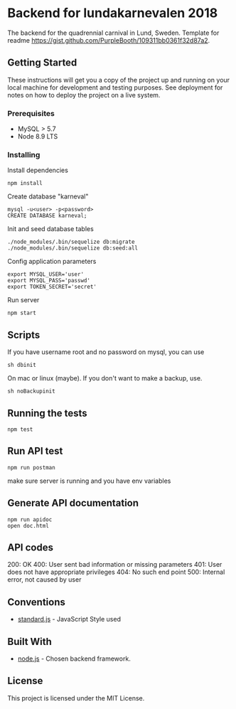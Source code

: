 # Backend for lundakarnevalen 2018

The backend for the quadrennial carnival in Lund, Sweden. Template for readme https://gist.github.com/PurpleBooth/109311bb0361f32d87a2.

## Getting Started

These instructions will get you a copy of the project up and running on your local machine for development and testing purposes. See deployment for notes on how to deploy the project on a live system.

### Prerequisites

* MySQL > 5.7
* Node 8.9 LTS

### Installing

Install dependencies
```
npm install
``` 

Create database "karneval"
```
mysql -u<user> -p<password>
CREATE DATABASE karneval;
```

Init and seed database tables
```
./node_modules/.bin/sequelize db:migrate
./node_modules/.bin/sequelize db:seed:all
```

Config application parameters
```
export MYSQL_USER='user'
export MYSQL_PASS='passwd'
export TOKEN_SECRET='secret'
```

Run server
```
npm start
```
## Scripts
If you have username root and no password on mysql, you can use
```
sh dbinit
```
On mac or linux (maybe). If you don't want to make a backup, use.

```
sh noBackupinit
```

## Running the tests

```
npm test
```

## Run API test
```
npm run postman
```
make sure server is running and you have env variables

## Generate API documentation
```
npm run apidoc
open doc.html
```
## API codes
200: OK
400: User sent bad information or missing parameters
401: User does not have appropriate privileges
404: No such end point
500: Internal error, not caused by user

## Conventions
* [standard.js](https://github.com/standard/standard) - JavaScript Style used 

## Built With
* [node.js](https://github.com/nodejs/node) - Chosen backend framework.

## License

This project is licensed under the MIT License.
